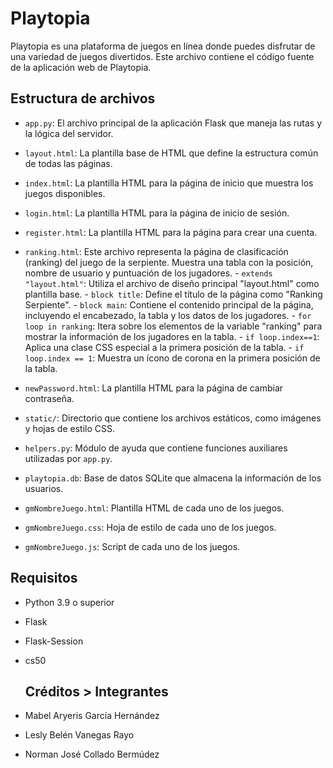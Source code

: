 # Playtopia

Playtopia es una plataforma de juegos en línea donde puedes disfrutar de una variedad de juegos divertidos. Este archivo contiene el código fuente de la aplicación web de Playtopia.

## Estructura de archivos

- `app.py`: El archivo principal de la aplicación Flask que maneja las rutas y la lógica del servidor.
- `layout.html`: La plantilla base de HTML que define la estructura común de todas las páginas.
- `index.html`: La plantilla HTML para la página de inicio que muestra los juegos disponibles.
- `login.html`: La plantilla HTML para la página de inicio de sesión.
- `register.html`: La plantilla HTML para la página para crear una cuenta.
- `ranking.html`: Este archivo representa la página de clasificación (ranking) del juego de la serpiente. Muestra una tabla con la posición, nombre de usuario y puntuación de los jugadores.
      - `extends "layout.html"`: Utiliza el archivo de diseño principal "layout.html" como plantilla base.
      - `block title`: Define el título de la página como "Ranking Serpiente".
      - `block main`: Contiene el contenido principal de la página, incluyendo el encabezado, la tabla y los datos de los jugadores.
      - `for loop in ranking`: Itera sobre los elementos de la variable "ranking" para mostrar la información de los jugadores en la tabla.
      - `if loop.index==1`: Aplica una clase CSS especial a la primera posición de la tabla.
      - `if loop.index == 1`: Muestra un ícono de corona en la primera posición de la tabla.
  
- `newPassword.html`: La plantilla HTML para la página de cambiar contraseña.
- `static/`: Directorio que contiene los archivos estáticos, como imágenes y hojas de estilo CSS.
- `helpers.py`: Módulo de ayuda que contiene funciones auxiliares utilizadas por `app.py`.
- `playtopia.db`: Base de datos SQLite que almacena la información de los usuarios.
- `gmNombreJuego.html`: Plantilla HTML de cada uno de los juegos.
- `gmNombreJuego.css`: Hoja de estilo de cada uno de los juegos.
- `gmNombreJuego.js`: Script de cada uno de los juegos.

## Requisitos

- Python 3.9 o superior
- Flask
- Flask-Session
- cs50

  ## Créditos > Integrantes

- Mabel Aryeris García Hernández
- Lesly Belén Vanegas Rayo
- Norman José Collado Bermúdez
